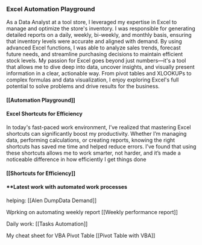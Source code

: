### **Excel Automation Playground**


As a Data Analyst at a tool store, I leveraged my expertise in Excel to manage and optimize the store's inventory. I was responsible for generating detailed reports on a daily, weekly, bi-weekly, and monthly basis, ensuring that inventory levels were accurate and aligned with demand. By using advanced Excel functions, I was able to analyze sales trends, forecast future needs, and streamline purchasing decisions to maintain efficient stock levels. 
My passion for Excel goes beyond just numbers—it's a tool that allows me to dive deep into data, uncover insights, and visually present information in a clear, actionable way. From pivot tables and XLOOKUPs to complex formulas and data visualization, I enjoy exploring Excel's full potential to solve problems and drive results for the business.
 #### [[Automation Playground]]
 

#### **Excel Shortcuts for Efficiency**

In today's fast-paced work environment, I’ve realized that mastering Excel shortcuts can significantly boost my productivity. Whether I’m managing data, performing calculations, or creating reports, knowing the right shortcuts has saved me time and helped reduce errors. I’ve found that using these shortcuts allows me to work smarter, not harder, and it’s made a noticeable difference in how efficiently I get things done
#### [[Shortcuts for Efficiency]]


####  **Latest work with automated work processes


helping:
[[Alen DumpData Demand]]

Wprking on automating weekly report 
[[Weekly performance report]]

Daily work:
[[Tasks Automation]]

My cheat sheet for VBA Pivot Table
[[Pivot Table with VBA]]






